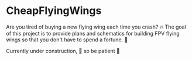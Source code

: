 # CheapFlyingWings
Are you tired of buying a new flying wing each time you crash? 🔥 The goal of this project is to provide plans and schematics for building FPV flying wings so that you don't have to spend a fortune. 💸

Currently under construction, 🚧 so be patient 🌴
